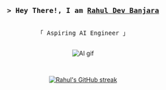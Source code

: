 <!-- Intro  -->
<h3 align="center">
    <samp>&gt; Hey There!, I am
        <b><a target="_blank" href="#">Rahul Dev Banjara</a></b>
    </samp>
</h3>

<p align="center">
    <samp>
        <br>
        「 Aspiring AI Engineer 」
        <br/>
        <br>
    </samp>
</p>


<!-- About Section -->
<p align="center">
  <img src="https://raw.githubusercontent.com/walidbosso/walidbosso/main/images/ML.gif" alt="AI gif" />
</p>

<br />

<p align="center">
    <a href="https://github.com/devrahulbanjara/">
        <img src="https://github-readme-streak-stats.herokuapp.com/?user=devrahulbanjara&theme=radical&border=7F3FBF&background=0D1117"
            alt="Rahul's GitHub streak" />
    </a>
</p>

